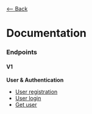 [⟵ Back](../README.md)

# Documentation

### Endpoints

#### V1

**User & Authentication**

- [User registration](./v1/users-register.md)
- [User login](./v1/users-login.md)
- [Get user](./v1/users-me.md)

